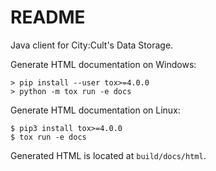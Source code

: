 # README

Java client for City:Cult's Data Storage.

Generate HTML documentation on Windows:

```
> pip install --user tox>=4.0.0
> python -m tox run -e docs
```

Generate HTML documentation on Linux:

```
$ pip3 install tox>=4.0.0
$ tox run -e docs
```

Generated HTML is located at `build/docs/html`.
